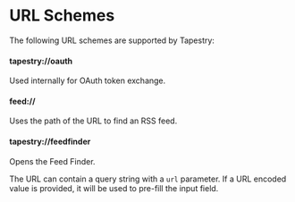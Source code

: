 # URL Schemes

The following URL schemes are supported by Tapestry:

#### tapestry://oauth

Used internally for OAuth token exchange.

#### feed://

Uses the path of the URL to find an RSS feed.

#### tapestry://feedfinder

Opens the Feed Finder.

The URL can contain a query string with a `url` parameter. If a URL encoded value is provided, it will be used to pre-fill the input field.
